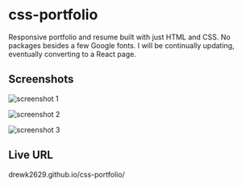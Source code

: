 # css-portfolio


Responsive portfolio and resume built with just HTML and CSS. No packages besides a few Google fonts.
I will be continually updating, eventually converting to a React page.

## Screenshots

![screenshot 1](https://user-images.githubusercontent.com/94206317/175849150-51b12fe3-7ab7-4eec-aecb-b779165cba82.jpg)


![screenshot 2](https://user-images.githubusercontent.com/94206317/175849155-5290b98f-6ada-4aef-af7f-9c78f3a22fee.jpg)


![screenshot 3](https://user-images.githubusercontent.com/94206317/175849158-8c751dac-0459-4fb4-bc99-954e29af2927.jpg)

## Live URL

drewk2629.github.io/css-portfolio/
